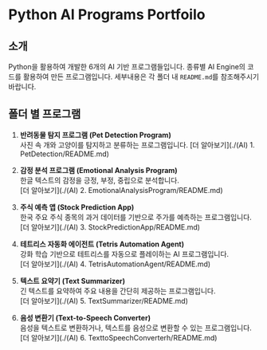# Python AI Programs Portfoilo

## 소개
Python을 활용하여 개발한 6개의 AI 기반 프로그램들입니다. 종류별 AI Engine의 코드를 활용하여 만든 프로그램입니다. 세부내용은 각 폴더 내 `README.md`를 참조해주시기 바랍니다.

## 폴더 별 프로그램
1. **반려동물 탐지 프로그램 (Pet Detection Program)**  
   사진 속 개와 고양이를 탐지하고 분류하는 프로그램입니다.
   [더 알아보기](./(AI) 1. PetDetection/README.md)

2. **감정 분석 프로그램 (Emotional Analysis Program)**  
   한글 텍스트의 감정을 긍정, 부정, 중립으로 분석합니다.  
   [더 알아보기](./(AI) 2. EmotionalAnalysisProgram/README.md)

3. **주식 예측 앱 (Stock Prediction App)**  
   한국 주요 주식 종목의 과거 데이터를 기반으로 주가를 예측하는 프로그램입니다.  
   [더 알아보기](./(AI) 3. StockPredictionApp/README.md)

4. **테트리스 자동화 에이전트 (Tetris Automation Agent)**  
   강화 학습 기반으로 테트리스를 자동으로 플레이하는 AI 프로그램입니다.  
   [더 알아보기](./(AI) 4. TetrisAutomationAgent/README.md)

5. **텍스트 요약기 (Text Summarizer)**  
   긴 텍스트를 요약하여 주요 내용을 간단히 제공하는 프로그램입니다.  
   [더 알아보기](./(AI) 5. TextSummarizer/README.md)

6. **음성 변환기 (Text-to-Speech Converter)**  
   음성을 텍스트로 변환하거나, 텍스트를 음성으로 변환할 수 있는 프로그램입니다.  
   [더 알아보기](./(AI) 6. TexttoSpeechConverterh/README.md)
